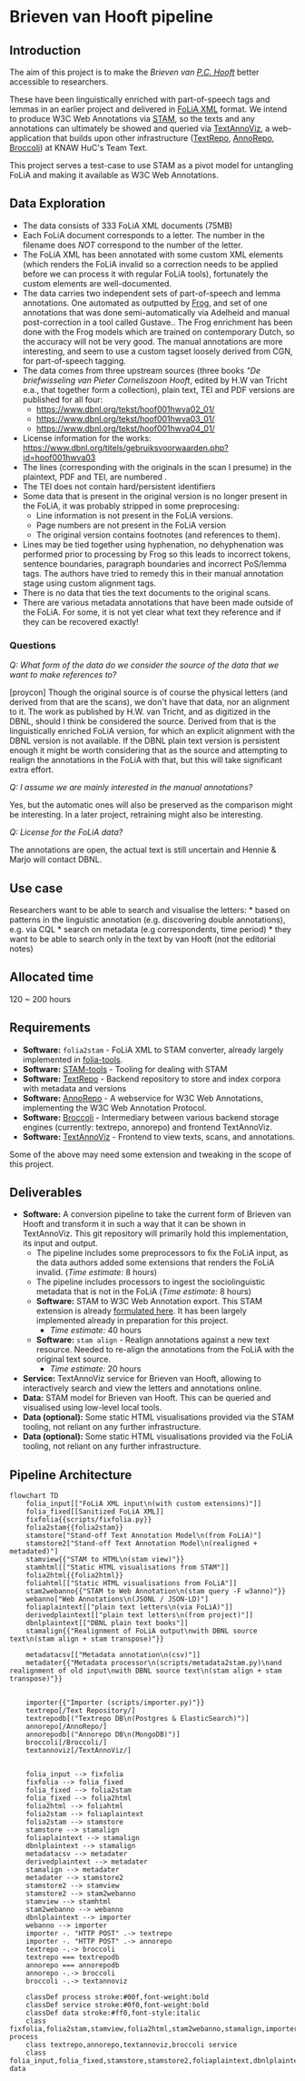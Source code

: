 # Brieven van Hooft pipeline

## Introduction

The aim of this project is to make the *Brieven van [P.C.
Hooft](https://nl.wikipedia.org/wiki/Pieter_Corneliszoon_Hooft)* better 
accessible to researchers. 

These have been linguistically enriched with part-of-speech tags and lemmas in an earlier project and
delivered in [FoLiA XML](https://proycon.github.io/folia) format. We intend to
produce W3C Web Annotations via [STAM](https://annotation.github.io), so the
texts and any annotations can ultimately be showed and queried via
[TextAnnoViz](https://github.com/knaw-huc/textannoviz), a web-application that
builds upon other infrastructure
([TextRepo](https://github.com/knaw-huc/textrepo),
[AnnoRepo](https://github.com/knaw-huc/annorepo),
[Broccoli](https://github.com/knaw-huc/broccoli)) at KNAW HuC's Team Text.

This project serves a test-case to use STAM as a pivot model for untangling
FoLiA and making it available as W3C Web Annotations.

## Data Exploration

* The data consists of 333 FoLiA XML documents (75MB)
* Each FoLiA document corresponds to a letter. The number in the filename does *NOT* correspond to the number of the letter.
* The FoLiA XML has been annotated with some custom XML elements (which renders the FoLiA invalid so a correction needs to be applied before we can process it with regular FoLiA tools), fortunately the custom elements are well-documented.
* The data carries two independent sets of part-of-speech and lemma annotations. One automated as outputted by [Frog](https://languagemachines.github.io/frog), and set of one annotations that was done semi-automatically via Adelheid and manual post-correction in a tool called Gustave.. The Frog enrichment has been done with the Frog models which are trained on contemporary Dutch, so the accuracy will not be very good. The manual annotations are more interesting, and seem to use a custom tagset loosely derived from CGN, for part-of-speech tagging.
* The data comes from three upstream sources (three books *"De briefwisseling van Pieter Corneliszoon Hooft*, edited by H.W van Tricht e.a., that together form a collection), plain text, TEI and PDF versions are published for all four:
    * <https://www.dbnl.org/tekst/hoof001hwva02_01/>
    * <https://www.dbnl.org/tekst/hoof001hwva03_01/>
    * <https://www.dbnl.org/tekst/hoof001hwva04_01/>
* License information for the works: <https://www.dbnl.org/titels/gebruiksvoorwaarden.php?id=hoof001hwva03>
* The lines (corresponding with the originals in the scan I presume) in the plaintext, PDF and TEI, are numbered .
* The TEI does not contain hard/persistent identifiers
* Some data that is present in the original version is no longer present in the FoLiA, it was probably stripped in some preprocesing:
    * Line information is not present in the FoLiA versions.
    * Page numbers are not present in the FoLiA version
    * The original version contains footnotes (and references to them).
* Lines may be tied together using hyphenation, no dehyphenation was performed prior to processing by Frog so this leads to incorrect tokens, sentence boundaries, paragraph boundaries and incorrect PoS/lemma tags. The authors have tried to remedy this in their manual annotation stage using custom alignment tags.
* There is no data that ties the text documents to the original scans.
* There are various metadata annotations that have been made outside of the FoLiA. For some, it is not yet clear what text they reference and if they can be recovered exactly!

### Questions

*Q: What form of the data do we consider the source of the data that we want to make references to?*

[proycon] Though the original source is of course the physical letters (and
derived from that are the scans), we don't have that data, nor an alignment to
it. The work as published by H.W. van Tricht, and as digitized in the DBNL,
should I think be considered the source. Derived from that is the
linguistically enriched FoLiA version, for which an explicit alignment with the
DBNL version is not available. If the DBNL plain text version is persistent
enough it might be worth considering that as the source and attempting to
realign the annotations in the FoLiA with that, but this will take significant
extra effort.

*Q: I assume we are mainly interested in the manual annotations?*

Yes, but the automatic ones will also be preserved as the comparison might be
interesting. In a later project, retraining might also be interesting.

*Q: License for the FoLiA data?*

The annotations are open, the actual text is still uncertain and Hennie & Marjo will contact DBNL.

## Use case

Researchers want to be able to search and visualise the letters:
    * based on patterns in the linguistic annotation (e.g. discovering double annotations), e.g. via CQL
    * search on metadata (e.g correspondents, time period)
    * they want to be able to search only in the text by van Hooft (not the editorial notes)
    
## Allocated time

120 ~ 200 hours

## Requirements

* **Software:** `folia2stam` - FoLiA XML to STAM converter, already largely implemented in [folia-tools](https://github.com/proycon/folia-tools).
* **Software:** [STAM-tools](https://github.com/annotation/stam-tools) - Tooling for dealing with STAM
* **Software:** [TextRepo](https://github.com/knaw-huc/textrepo) - Backend repository to store and index corpora with metadata and versions
* **Software:** [AnnoRepo](https://github.com/knaw-huc/annorepo) - A webservice for W3C Web Annotations, implementing the W3C Web Annotation Protocol.
* **Software:** [Broccoli](https://github.com/knaw-huc/broccoli) - Intermediary between various backend storage engines (currently: textrepo, annorepo) and frontend TextAnnoViz.
* **Software:** [TextAnnoViz](https://github.com/knaw-huc/textannoviz) - Frontend to view texts, scans, and annotations.

Some of the above may need some extension and tweaking in the scope of this project.

## Deliverables

* **Software:** A conversion pipeline to take the current form of Brieven van Hooft and transform it in such a way that it can be shown in TextAnnoViz. This git repository will primarily hold this implementation, its input and output.
    * The pipeline includes some preprocessors to fix the FoLiA input, as the data authors added some extensions that renders the FoLiA invalid. (*Time estimate:* 8 hours)
    * The pipeline includes processors to ingest the sociolinguistic metadata that is not in the FoLiA (*Time estimate:* 8 hours)
    * **Software:** STAM to W3C Web Annotation export. This STAM extension is already [formulated here](https://github.com/annotation/stam/tree/master/extensions/stam-webannotations). It has been largely implemented already in preparation for this project.
        * *Time estimate:* 40 hours
    * **Software:** `stam align` - Realign annotations against a new text resource. Needed to re-align the annotations from the FoLiA with the original text source.
        * *Time estimate:* 20 hours
* **Service:** TextAnnoViz service for Brieven van Hooft, allowing to interactively search and view the letters and annotations online.
* **Data:** STAM model for Brieven van Hooft. This can be queried and visualised using low-level local tools.
* **Data (optional):** Some static HTML visualisations provided via the STAM tooling, not reliant on any further infrastructure.
* **Data (optional):** Some static HTML visualisations provided via the FoLiA tooling, not reliant on any further infrastructure.

## Pipeline Architecture

```mermaid
flowchart TD
    folia_input[["FoLiA XML input\n(with custom extensions)"]]
    folia_fixed[[Sanitized FoLiA XML]]
    fixfolia{{scripts/fixfolia.py}}
    folia2stam{{folia2stam}}
    stamstore["Stand-off Text Annotation Model\n(from FoLiA)"]
    stamstore2["Stand-off Text Annotation Model\n(realigned + metadated)"]
    stamview{{"STAM to HTML\n(stam view)"}}
    stamhtml[["Static HTML visualisations from STAM"]]
    folia2html{{folia2html}}
    foliahtml[["Static HTML visualisations from FoLiA"]]
    stam2webanno{{"STAM to Web Annotation\n(stam query -F w3anno)"}}
    webanno["Web Annotations\n(JSONL / JSON-LD)"]
    foliaplaintext[["plain text letters\n(via FoLiA)"]]
    derivedplaintext[["plain text letters\n(from project)"]]
    dbnlplaintext[["DBNL plain text books"]]
    stamalign{{"Realignment of FoLiA output\nwith DBNL source text\n(stam align + stam transpose)"}}

    metadatacsv[["Metadata annotation\n(csv)"]]
    metadater{{"Metadata processor\n(scripts/metadata2stam.py)\nand realignment of old input\nwith DBNL source text\n(stam align + stam transpose)"}}


    importer{{"Importer (scripts/importer.py)"}}
    textrepo[/Text Repository/]
    textrepodb[("Textrepo DB\n(Postgres & ElasticSearch)")]
    annorepo[/AnnoRepo/]
    annorepodb[("Annorepo DB\n(MongoDB)")]
    broccoli[/Broccoli/]
    textannoviz[/TextAnnoViz/]


    folia_input --> fixfolia 
    fixfolia --> folia_fixed
    folia_fixed --> folia2stam
    folia_fixed --> folia2html
    folia2html --> foliahtml
    folia2stam --> foliaplaintext
    folia2stam --> stamstore
    stamstore --> stamalign
    foliaplaintext --> stamalign
    dbnlplaintext --> stamalign
    metadatacsv --> metadater
    derivedplaintext --> metadater
    stamalign --> metadater
    metadater --> stamstore2
    stamstore2 --> stamview
    stamstore2 --> stam2webanno
    stamview --> stamhtml
    stam2webanno --> webanno
    dbnlplaintext --> importer
    webanno --> importer
    importer -. "HTTP POST" .-> textrepo
    importer -. "HTTP POST" .-> annorepo
    textrepo -.-> broccoli
    textrepo === textrepodb
    annorepo === annorepodb
    annorepo -.-> broccoli
    broccoli -.-> textannoviz

    classDef process stroke:#00f,font-weight:bold
    classDef service stroke:#0f0,font-weight:bold
    classDef data stroke:#ff0,font-style:italic
    class fixfolia,folia2stam,stamview,folia2html,stam2webanno,stamalign,importer,metadater process
    class textrepo,annorepo,textannoviz,broccoli service
    class folia_input,folia_fixed,stamstore,stamstore2,foliaplaintext,dbnlplaintext,webanno,foliahtml,stamhtml,derivedplaintext,metadatacsv data
```
